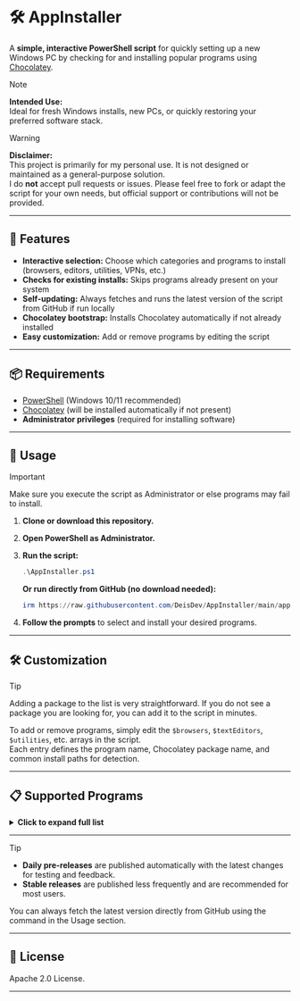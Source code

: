 # 🛠️ AppInstaller

A **simple, interactive PowerShell script** for quickly setting up a new Windows PC by checking for and installing popular programs using [Chocolatey](https://chocolatey.org/).

> [!NOTE]
> **Intended Use:**  
> Ideal for fresh Windows installs, new PCs, or quickly restoring your preferred software stack.

> [!WARNING]
> **Disclaimer:**  
> This project is primarily for my personal use. It is not designed or maintained as a general-purpose solution.  
> I do **not** accept pull requests or issues. Please feel free to fork or adapt the script for your own needs, but official support or contributions will not be provided.

---

## 🚀 Features

- **Interactive selection:** Choose which categories and programs to install (browsers, editors, utilities, VPNs, etc.)
- **Checks for existing installs:** Skips programs already present on your system
- **Self-updating:** Always fetches and runs the latest version of the script from GitHub if run locally
- **Chocolatey bootstrap:** Installs Chocolatey automatically if not already installed
- **Easy customization:** Add or remove programs by editing the script

---

## 📦 Requirements

- [PowerShell](https://docs.microsoft.com/en-us/powershell/) (Windows 10/11 recommended)
- [Chocolatey](https://chocolatey.org/install) (will be installed automatically if not present)
- **Administrator privileges** (required for installing software)

---

## 📝 Usage

> [!IMPORTANT]
> Make sure you execute the script as Administrator or else programs may fail to install. 

1. **Clone or download this repository.**
2. **Open PowerShell as Administrator.**
3. **Run the script:**

   ```powershell
   .\AppInstaller.ps1
   ```
   **Or run directly from GitHub (no download needed):**
   ```powershell
   irm https://raw.githubusercontent.com/DeisDev/AppInstaller/main/appinstaller.ps1 | iex
   ```
4. **Follow the prompts** to select and install your desired programs.

---

## 🛠️ Customization

> [!TIP]
> Adding a package to the list is very straightforward. If you do not see a package you are looking for, you can add it to the script in minutes. 


To add or remove programs, simply edit the `$browsers`, `$textEditors`, `$utilities`, etc. arrays in the script.  
Each entry defines the program name, Chocolatey package name, and common install paths for detection.

---

## 📋 Supported Programs

<details>
<summary><strong>Click to expand full list</strong></summary>

**Text Editors:**
- Notepad++
- Sublime Text 3
- Neovim
- Obsidian

**Web Browsers:**
- Edge
- Chrome
- Brave
- Firefox
- Opera GX
- Opera
- LibreWolf
- Chromium
- Tor Browser
- Vivaldi

**Game Launchers:**
- Steam
- Epic Games Launcher
- EA App
- GOG Galaxy
- Rockstar Games Launcher
- Ubisoft Connect
- Prism Launcher

**Emulators:**
- Dolphin Emulator

**Utilities:**
- 7zip
- WinRAR
- Bulk Crap Uninstaller
- GIMP
- JDownloader2
- HWInfo
- Process Hacker
- CrystalDiskInfo
- GPU-Z
- OBS Studio
- TranslucentTB
- Display Driver Uninstaller (DDU)
- VLC
- WizTree

**VPNs:**
- NordVPN
- ProtonVPN
- WireGuard
- OpenVPN
- OpenVPN Connect
- ExpressVPN
- Mullvad

**Torrents:**
- qBittorrent

**Benchmarks:**
- FurMark

</details>

---

> [!TIP]
> - **Daily pre-releases** are published automatically with the latest changes for testing and feedback.
> - **Stable releases** are published less frequently and are recommended for most users.
>
> You can always fetch the latest version directly from GitHub using the command in the Usage section.

---

## 📄 License

Apache 2.0 License.

---
